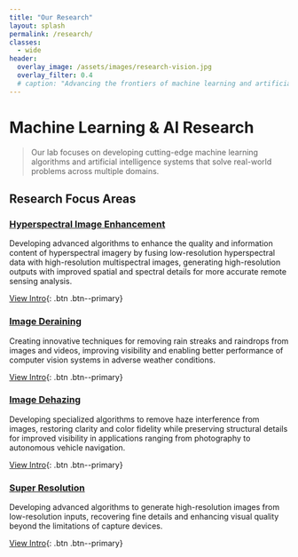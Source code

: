 ```yaml
---
title: "Our Research"
layout: splash
permalink: /research/
classes:
  - wide
header:
  overlay_image: /assets/images/research-vision.jpg
  overlay_filter: 0.4
  # caption: "Advancing the frontiers of machine learning and artificial intelligence"
---
```


# Machine Learning & AI Research

> Our lab focuses on developing cutting-edge machine learning algorithms and artificial intelligence systems that solve real-world problems across multiple domains.

## Research Focus Areas

### [Hyperspectral Image Enhancement](/publications/hyperspectral-enhancement/)

Developing advanced algorithms to enhance the quality and information content of hyperspectral imagery by fusing low-resolution hyperspectral data with high-resolution multispectral images, generating high-resolution outputs with improved spatial and spectral details for more accurate remote sensing analysis.

[View Intro](/publications/hyperspectral-enhancement/){: .btn .btn--primary}

### [Image Deraining](/publications/image-deraining/)

Creating innovative techniques for removing rain streaks and raindrops from images and videos, improving visibility and enabling better performance of computer vision systems in adverse weather conditions.

[View Intro](/publications/image-deraining/){: .btn .btn--primary}

### [Image Dehazing](/publications/image-dehazing/)

Developing specialized algorithms to remove haze interference from images, restoring clarity and color fidelity while preserving structural details for improved visibility in applications ranging from photography to autonomous vehicle navigation.

[View Intro](/publications/image-dehazing/){: .btn .btn--primary}

### [Super Resolution](/publications/super-resolution/)

Developing advanced algorithms to generate high-resolution images from low-resolution inputs, recovering fine details and enhancing visual quality beyond the limitations of capture devices.

[View Intro](/publications/super-resolution/){: .btn .btn--primary}

<!-- ### [Image Enhancement](/publications/image-enhancement/)

 Developing cutting-edge techniques for improving image quality, including low-light enhancement, super-resolution, denoising, and color correction to produce visually pleasing and information-rich imagery for various applications.

[View Intro](/publications/image-enhancement/){: .btn .btn--primary} -->

<!-- ## Featured Projects

*Coming Soon* -->

<!--
## Research Methodology

### Problem Identification
We identify challenging real-world problems where AI and machine learning can make a significant impact, with a focus on problems that benefit society and advance scientific knowledge.

### Algorithm Development
Our team designs innovative machine learning algorithms and architectures that address the unique challenges of each problem, often pushing the boundaries of current methodologies.

### Experimentation
We conduct rigorous experiments to validate our hypotheses and evaluate the performance of our algorithms, ensuring scientific reproducibility and reliability in our findings.

### Deployment & Impact
We strive to translate our research into practical applications that can be deployed in real-world scenarios, measuring success by the tangible impact our work has on society.
-->
